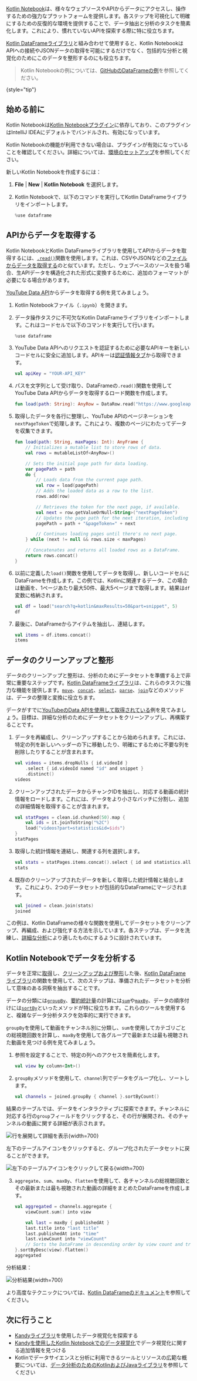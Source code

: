 [//]: # (title: ウェブソースとAPIからデータを取得する)

[Kotlin Notebook](kotlin-notebook-overview.md)は、様々なウェブソースやAPIからデータにアクセスし、操作するための強力なプラットフォームを提供します。各ステップを可視化して明確にするための反復的な環境を提供することで、データ抽出と分析のタスクを簡素化します。これにより、慣れていないAPIを探索する際に特に役立ちます。

[Kotlin DataFrameライブラリ](https://kotlin.github.io/dataframe/home.html)と組み合わせて使用すると、Kotlin NotebookはAPIへの接続やJSONデータの取得を可能にするだけでなく、包括的な分析と視覚化のためにこのデータを整形するのにも役立ちます。

> Kotlin Notebookの例については、[GitHubのDataFrameの例](https://github.com/Kotlin/dataframe/blob/master/examples/notebooks/youtube/Youtube.ipynb)を参照してください。
>
{style="tip"}

## 始める前に

Kotlin Notebookは[Kotlin Notebookプラグイン](https://plugins.jetbrains.com/plugin/16340-kotlin-notebook)に依存しており、このプラグインはIntelliJ IDEAにデフォルトでバンドルされ、有効になっています。

Kotlin Notebookの機能が利用できない場合は、プラグインが有効になっていることを確認してください。詳細については、[環境のセットアップ](kotlin-notebook-set-up-env.md)を参照してください。

新しいKotlin Notebookを作成するには：

1.  **File** | **New** | **Kotlin Notebook** を選択します。
2.  Kotlin Notebookで、以下のコマンドを実行してKotlin DataFrameライブラリをインポートします。

    ```kotlin
    %use dataframe
    ```

## APIからデータを取得する

Kotlin NotebookとKotlin DataFrameライブラリを使用してAPIからデータを取得するには、[`.read()`](https://kotlin.github.io/dataframe/read.html)関数を使用します。これは、CSVやJSONなどの[ファイルからデータを取得する](data-analysis-work-with-data-sources.md#retrieve-data-from-a-file)のと似ています。ただし、ウェブベースのソースを扱う場合、生APIデータを構造化された形式に変換するために、追加のフォーマットが必要になる場合があります。

[YouTube Data API](https://console.cloud.google.com/apis/library/youtube.googleapis.com)からデータを取得する例を見てみましょう。

1.  Kotlin Notebookファイル（`.ipynb`）を開きます。

2.  データ操作タスクに不可欠なKotlin DataFrameライブラリをインポートします。これはコードセルで以下のコマンドを実行して行います。

    ```kotlin
    %use dataframe
    ```

3.  YouTube Data APIへのリクエストを認証するために必要なAPIキーを新しいコードセルに安全に追加します。APIキーは[認証情報タブ](https://console.cloud.google.com/apis/credentials)から取得できます。

    ```kotlin
    val apiKey = "YOUR-API_KEY"
    ```

4.  パスを文字列として受け取り、DataFrameの`.read()`関数を使用してYouTube Data APIからデータを取得するロード関数を作成します。

    ```kotlin
    fun load(path: String): AnyRow = DataRow.read("https://www.googleapis.com/youtube/v3/$path&key=$apiKey")
    ```

5.  取得したデータを各行に整理し、YouTube APIのページネーションを`nextPageToken`で処理します。これにより、複数のページにわたってデータを収集できます。

    ```kotlin
    fun load(path: String, maxPages: Int): AnyFrame {
        // Initializes a mutable list to store rows of data.
        val rows = mutableListOf<AnyRow>()

        // Sets the initial page path for data loading.
        var pagePath = path
        do {
            // Loads data from the current page path.
            val row = load(pagePath)
            // Adds the loaded data as a row to the list.
            rows.add(row)

            // Retrieves the token for the next page, if available.
            val next = row.getValueOrNull<String>("nextPageToken")
            // Updates the page path for the next iteration, including the new token.
            pagePath = path + "&pageToken=" + next

            // Continues loading pages until there's no next page.
        } while (next != null && rows.size < maxPages) 

        // Concatenates and returns all loaded rows as a DataFrame.
        return rows.concat() 
    }
    ```

6.  以前に定義した`load()`関数を使用してデータを取得し、新しいコードセルにDataFrameを作成します。この例では、Kotlinに関連するデータ、この場合は動画を、1ページあたり最大50件、最大5ページまで取得します。結果は`df`変数に格納されます。

    ```kotlin
    val df = load("search?q=kotlin&maxResults=50&part=snippet", 5)
    df
    ```

7.  最後に、DataFrameからアイテムを抽出し、連結します。

    ```kotlin
    val items = df.items.concat()
    items
    ```

## データのクリーンアップと整形

データのクリーンアップと整形は、分析のためにデータセットを準備する上で非常に重要なステップです。[Kotlin DataFrameライブラリ](https://kotlin.github.io/dataframe/home.html)は、これらのタスクに強力な機能を提供します。[`move`](https://kotlin.github.io/dataframe/move.html)、[`concat`](https://kotlin.github.io/dataframe/concatdf.html)、[`select`](https://kotlin.github.io/dataframe/select.html)、[`parse`](https://kotlin.github.io/dataframe/parse.html)、[`join`](https://kotlin.github.io/dataframe/join.html)などのメソッドは、データの整理と変換に役立ちます。

データがすでに[YouTubeのData APIを使用して取得されている](#fetch-data-from-an-api)例を見てみましょう。目標は、詳細な分析のためにデータセットをクリーンアップし、再構築することです。

1.  データを再編成し、クリーンアップすることから始められます。これには、特定の列を新しいヘッダーの下に移動したり、明確にするために不要な列を削除したりすることが含まれます。

    ```kotlin
    val videos = items.dropNulls { id.videoId }
        .select { id.videoId named "id" and snippet }
        .distinct()
    videos
    ```

2.  クリーンアップされたデータからチャンクIDを抽出し、対応する動画の統計情報をロードします。これには、データをより小さなバッチに分割し、追加の詳細情報を取得することが含まれます。

    ```kotlin
    val statPages = clean.id.chunked(50).map {
        val ids = it.joinToString("%2C")
        load("videos?part=statistics&id=$ids")
    }
    statPages
    ```

3.  取得した統計情報を連結し、関連する列を選択します。

    ```kotlin
    val stats = statPages.items.concat().select { id and statistics.all() }.parse()
    stats
    ```

4.  既存のクリーンアップされたデータを新しく取得した統計情報と結合します。これにより、2つのデータセットが包括的なDataFrameにマージされます。

    ```kotlin
    val joined = clean.join(stats)
    joined
    ```

この例は、Kotlin DataFrameの様々な関数を使用してデータセットをクリーンアップ、再編成、および強化する方法を示しています。各ステップは、データを洗練し、[詳細な分析](#analyze-data-in-kotlin-notebook)により適したものにするように設計されています。

## Kotlin Notebookでデータを分析する

データを正常に[取得](#fetch-data-from-an-api)し、[クリーンアップおよび整形](#clean-and-refine-data)した後、[Kotlin DataFrameライブラリ](https://kotlin.github.io/dataframe/home.html)の関数を使用して、次のステップは、準備されたデータセットを分析して意味のある洞察を抽出することです。

データの分類には[`groupBy`](https://kotlin.github.io/dataframe/groupby.html)、[要約統計量](https://kotlin.github.io/dataframe/summarystatistics.html)の計算には[`sum`](https://kotlin.github.io/dataframe/sum.html)や[`maxBy`](https://kotlin.github.io/dataframe/maxby.html)、データの順序付けには[`sortBy`](https://kotlin.github.io/dataframe/sortby.html)といったメソッドが特に役立ちます。これらのツールを使用すると、複雑なデータ分析タスクを効率的に実行できます。

`groupBy`を使用して動画をチャンネル別に分類し、`sum`を使用してカテゴリごとの総視聴回数を計算し、`maxBy`を使用して各グループで最新または最も視聴された動画を見つける例を見てみましょう。

1.  参照を設定することで、特定の列へのアクセスを簡素化します。

    ```kotlin
    val view by column<Int>()
    ```

2.  `groupBy`メソッドを使用して、`channel`列でデータをグループ化し、ソートします。

    ```kotlin
    val channels = joined.groupBy { channel }.sortByCount()
    ```

結果のテーブルでは、データをインタラクティブに探索できます。チャンネルに対応する行の`group`フィールドをクリックすると、その行が展開され、そのチャンネルの動画に関する詳細が表示されます。

![行を展開して詳細を表示](results-of-expanding-group-data-analysis.png){width=700}

左下のテーブルアイコンをクリックすると、グループ化されたデータセットに戻ることができます。

![左下のテーブルアイコンをクリックして戻る](return-to-grouped-dataset.png){width=700}

3.  `aggregate`、`sum`、`maxBy`、`flatten`を使用して、各チャンネルの総視聴回数とその最新または最も視聴された動画の詳細をまとめたDataFrameを作成します。

    ```kotlin
    val aggregated = channels.aggregate {
        viewCount.sum() into view

        val last = maxBy { publishedAt }
        last.title into "last title"
        last.publishedAt into "time"
        last.viewCount into "viewCount"
        // Sorts the DataFrame in descending order by view count and transform it into a flat structure.
    }.sortByDesc(view).flatten()
    aggregated
    ```

分析結果：

![分析結果](kotlin-analysis.png){width=700}

より高度なテクニックについては、[Kotlin DataFrameのドキュメント](https://kotlin.github.io/dataframe/home.html)を参照してください。

## 次に行うこと

*   [Kandyライブラリ](https://kotlin.github.io/kandy/examples.html)を使用したデータ視覚化を探索する
*   [Kandyを使用したKotlin Notebookでのデータ視覚化](data-analysis-visualization.md)でデータ視覚化に関する追加情報を見つける
*   Kotlinでデータサイエンスと分析に利用できるツールとリソースの広範な概要については、[データ分析のためのKotlinおよびJavaライブラリ](data-analysis-libraries.md)を参照してください